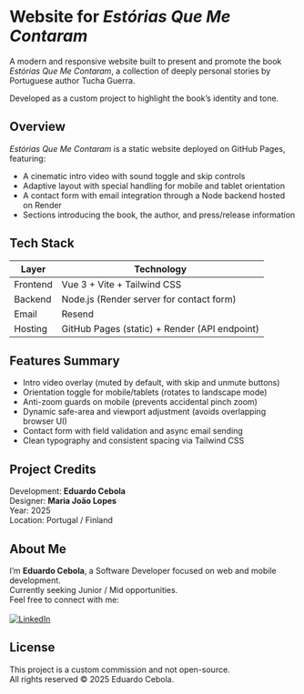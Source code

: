 # Website for _Estórias Que Me Contaram_

A modern and responsive website built to present and promote the book _Estórias Que Me Contaram_, a collection of deeply personal stories by Portuguese author Tucha Guerra.

Developed as a custom project to highlight the book’s identity and tone.

## Overview

_Estórias Que Me Contaram_ is a static website deployed on GitHub Pages, featuring:
- A cinematic intro video with sound toggle and skip controls
- Adaptive layout with special handling for mobile and tablet orientation
- A contact form with email integration through a Node backend hosted on Render
- Sections introducing the book, the author, and press/release information

## Tech Stack

| Layer | Technology |
|-------|-------------|
| Frontend | Vue 3 + Vite + Tailwind CSS |
| Backend | Node.js (Render server for contact form) |
| Email | Resend |
| Hosting | GitHub Pages (static) + Render (API endpoint) |

## Features Summary

- Intro video overlay (muted by default, with skip and unmute buttons)
- Orientation toggle for mobile/tablets (rotates to landscape mode)
- Anti-zoom guards on mobile (prevents accidental pinch zoom)
- Dynamic safe-area and viewport adjustment (avoids overlapping browser UI)
- Contact form with field validation and async email sending
- Clean typography and consistent spacing via Tailwind CSS

## Project Credits

Development: **Eduardo Cebola**  
Designer: **Maria João Lopes**  
Year: 2025  
Location: Portugal / Finland

## About Me

I’m **Eduardo Cebola**, a Software Developer focused on web and mobile development.  
Currently seeking Junior / Mid opportunities.  
Feel free to connect with me:<br/><br/>
[![LinkedIn](https://img.shields.io/badge/LinkedIn-0077B5?style=for-the-badge&logo=linkedin&logoColor=white)](https://linkedin.com/in/eduardo-cebola)

## License

This project is a custom commission and not open-source.  
All rights reserved © 2025 Eduardo Cebola.
